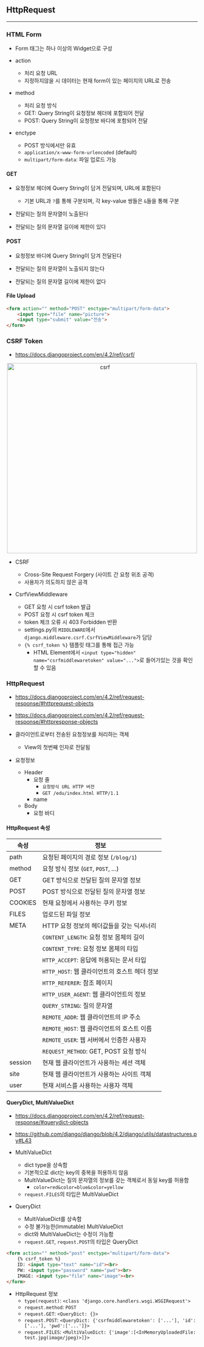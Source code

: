 ## HttpRequest

---

### HTML Form

- Form 태그는 하나 이상의 Widget으로 구성

- action
    - 처리 요청 URL
    - 지정하지않을 시 데이터는 현재 form이 있는 페이지의 URL로 전송

- method
    - 처리 요청 방식
    - GET: Query String이 요청정보 헤더에 포함되어 전달
    - POST: Query String이 요청정보 바디에 포함되어 전달

- enctype
    - POST 방식에서만 유효
    - `application/x-www-form-urlencoded` (default)
    - `multipart/form-data`: 파일 업로드 가능

#### GET

- 요청정보 헤더에 Query String이 담겨 전달되며, URL에 포함된다
    - 기본 URL과 `?`를 통해 구분되며, 각 key-value 쌍들은 `&`들을 통해 구분

- 전달되는 질의 문자열이 노출된다

- 전달되는 질의 문자열 길이에 제한이 있다

#### POST

- 요청정보 바디에 Query String이 담겨 전달된다

- 전달되는 질의 문자열이 노출되지 않는다

- 전달되는 질의 문자열 길이에 제한이 없다

#### File Upload

```html
<form action="" method="POST" enctype="multipart/form-data">
    <input type="file" name="picture">
    <input type="submit" value="전송">
</form>
```

### CSRF Token

- https://docs.djangoproject.com/en/4.2/ref/csrf/

<p align="center">
    <img width="500" alt="csrf" src="https://github.com/zacinthepark/TIL/assets/86648892/21fc4c0a-589f-4f45-9ce8-11267ca39175">
</p>

- CSRF
    - Cross-Site Request Forgery (사이트 간 요청 위조 공격)
    - 사용자가 의도하지 않은 공격

- CsrfViewMiddleware
    - GET 요청 시 csrf token 발급
    - POST 요청 시 csrf token 체크
    - token 체크 오류 시 403 Forbidden 반환
    - settings.py의 `MIDDLEWARE`에서 `django.middleware.csrf.CsrfViewMiddleware`가 담당
    - `{% csrf_token %}` 템플릿 태그를 통해 접근 가능
        - HTML Element에서 `<input type="hidden" name="csrfmiddlewaretoken" value="...">`로 들어가있는 것을 확인할 수 있음

### HttpRequest

- https://docs.djangoproject.com/en/4.2/ref/request-response/#httprequest-objects
- https://docs.djangoproject.com/en/4.2/ref/request-response/#httpresponse-objects

- 클라이언트로부터 전송된 요청정보를 처리하는 객체
    - View의 첫번째 인자로 전달됨

- 요청정보
    - Header
        - 요청 줄
            - `요청방식 URL HTTP 버전`
            - `GET /edu/index.html HTTP/1.1`
        - name
    - Body
        - 요청 바디

#### HttpRequest 속성

| 속성           | 정보                                                                 |
|----------------|----------------------------------------------------------------------|
| path           | 요청된 페이지의 경로 정보 (`/blog/1`)                                |
| method         | 요청 방식 정보 (`GET`, `POST`, ...)                                  |
| GET            | GET 방식으로 전달된 질의 문자열 정보                                 |
| POST           | POST 방식으로 전달된 질의 문자열 정보                                |
| COOKIES        | 현재 요청에서 사용하는 쿠키 정보                                     |
| FILES          | 업로드된 파일 정보                                                   |
| META           | HTTP 요청 정보의 헤더값들을 갖는 딕셔너리                            |
|                | `CONTENT_LENGTH`: 요청 정보 몸체의 길이                              |
|                | `CONTENT_TYPE`: 요청 정보 몸체의 타입                                |
|                | `HTTP_ACCEPT`: 응답에 허용되는 문서 타입                             |
|                | `HTTP_HOST`: 웹 클라이언트의 호스트 헤더 정보                        |
|                | `HTTP_REFERER`: 참조 페이지                                          |
|                | `HTTP_USER_AGENT`: 웹 클라이언트의 정보                              |
|                | `QUERY_STRING`: 질의 문자열                                          |
|                | `REMOTE_ADDR`: 웹 클라이언트의 IP 주소                               |
|                | `REMOTE_HOST`: 웹 클라이언트의 호스트 이름                           |
|                | `REMOTE_USER`: 웹 서버에서 인증한 사용자                             |
|                | `REQUEST_METHOD`: GET, POST 요청 방식                                |
| session        | 현재 웹 클라이언트가 사용하는 세션 객체                              |
| site           | 현재 웹 클라이언트가 사용하는 사이트 객체                            |
| user           | 현재 서비스를 사용하는 사용자 객체                                   |

#### QueryDict, MultiValueDict

- https://docs.djangoproject.com/en/4.2/ref/request-response/#querydict-objects
- https://github.com/django/django/blob/4.2/django/utils/datastructures.py#L43

- MultiValueDict
    - dict type을 상속함
    - 기본적으로 dict는 key의 중복을 허용하지 않음
    - MultiValueDict는 질의 문자열의 정보를 갖는 객체로서 동일 key를 허용함
        - `color=red&color=blue&color=yellow`
    - `request.FILES`의 타입은 MultiValueDict

- QueryDict
    - MultiValueDict를 상속함
    - 수정 불가능한(Immutable) MultiValueDict
    - dict와 MultiValueDict는 수정이 가능함
    - `request.GET`, `request.POST`의 타입은 QueryDict

```html
<form action="" method="post" enctype="multipart/form-data">
    {% csrf_token %}
    ID: <input type="text" name="id"><br>
    PW: <input type="password" name="pwd"><br>
    IMAGE: <input type="file" name="image"><br>
</form>
```

- HttpRequest 정보
    - `type(request)`: `<class 'django.core.handlers.wsgi.WSGIRequest'>`
    - `request.method`: `POST`
    - `request.GET`: `<QueryDict: {}>`
    - `request.POST`: `<QueryDict: {'csrfmiddlewaretoken': ['...'], 'id':['...'], 'pwd':['...']}>`
    - `request.FILES`: `<MultiValueDict: {'image':[<InMemoryUploadedFile: test.jpg(image/jpeg)>]}>`
